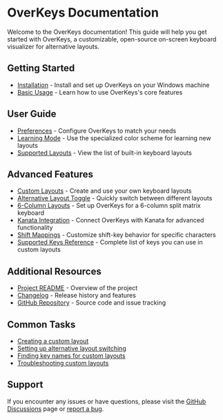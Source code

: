 # OverKeys Documentation

Welcome to the OverKeys documentation! This guide will help you get started with OverKeys, a customizable, open-source on-screen keyboard visualizer for alternative layouts.

## Getting Started

- [Installation](getting-started/installation.md) - Install and set up OverKeys on your Windows machine
- [Basic Usage](getting-started/basic-usage.md) - Learn how to use OverKeys's core features

## User Guide

- [Preferences](user-guide/preferences.md) - Configure OverKeys to match your needs
- [Learning Mode](user-guide/learning-mode.md) - Use the specialized color scheme for learning new layouts
- [Supported Layouts](../README.md#features) - View the list of built-in keyboard layouts

## Advanced Features

- [Custom Layouts](advanced/custom-layouts.md) - Create and use your own keyboard layouts
- [Alternative Layout Toggle](advanced/alternative-layouts.md) - Quickly switch between different layouts
- [6-Column Layouts](advanced/6-column-layouts.md) - Set up OverKeys for a 6-column split matrix keyboard
- [Kanata Integration](advanced/kanata-integration.md) - Connect OverKeys with Kanata for advanced functionality
- [Shift Mappings](advanced/shift-mappings.md) - Customize shift-key behavior for specific characters
- [Supported Keys Reference](advanced/supported-keys.md) - Complete list of keys you can use in custom layouts

## Additional Resources

- [Project README](../README.md) - Overview of the project
- [Changelog](../CHANGELOG.md) - Release history and features
- [GitHub Repository](https://github.com/conventoangelo/OverKeys) - Source code and issue tracking

## Common Tasks

- [Creating a custom layout](advanced/custom-layouts.md#creating-custom-layouts)
- [Setting up alternative layout switching](advanced/alternative-layouts.md)
- [Finding key names for custom layouts](advanced/supported-keys.md)
- [Troubleshooting custom layouts](advanced/custom-layouts.md#troubleshooting)

## Support

If you encounter any issues or have questions, please visit the [GitHub Discussions](https://github.com/conventoangelo/OverKeys/discussions) page or [report a bug](https://github.com/conventoangelo/OverKeys/issues/new?template=bug_report.md).

